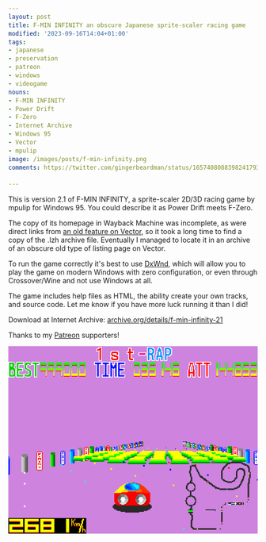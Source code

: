 ```yaml
---
layout: post
title: F-MIN INFINITY an obscure Japanese sprite-scaler racing game
modified: '2023-09-16T14:04+01:00'
tags:
- japanese
- preservation
- patreon
- windows
- videogame
nouns:
- F-MIN INFINITY
- Power Drift
- F-Zero
- Internet Archive
- Windows 95
- Vector
- mpulip
image: /images/posts/f-min-infinity.png
comments: https://twitter.com/gingerbeardman/status/1657408088398241793

---
```


This is version 2.1 of F-MIN INFINITY, a sprite-scaler 2D/3D racing game by mpulip for Windows 95. You could describe it as Power Drift meets F-Zero.

The copy of its homepage in Wayback Machine was incomplete, as were direct links from [an old feature on Vector](https://web.archive.org/web/20000829131347/https://www.vector.co.jp/magazine/softnews/000729/n000729com1.html), so it took a long time to find a copy of the .lzh archive file. Eventually I managed to locate it in an archive of an obscure old type of listing page on Vector.

To run the game correctly it's best to use [DxWnd](https://sourceforge.net/projects/dxwnd/), which will allow you to play the game on modern Windows with zero configuration, or even through Crossover/Wine and not use Windows at all.

The game includes help files as HTML, the ability create your own tracks, and source code. Let me know if you have more luck running it than I did!

Download at Internet Archive: [archive.org/details/f-min-infinity-21](https://archive.org/details/f-min-infinity-21)

Thanks to my [Patreon](https://www.patreon.com/posts/f-min-infinity-1-82948641) supporters!

![PNG](/images/posts/f-min-infinity.png#pixel "F-MIN INFINITY Ver2.1")
